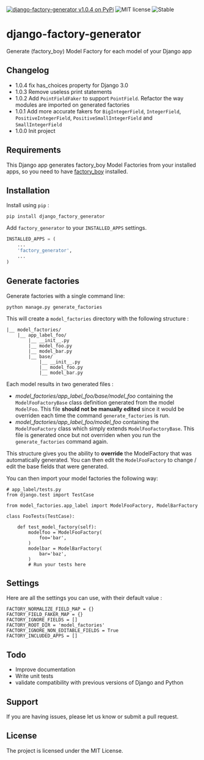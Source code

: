 [![django-factory-generator v1.0.4 on PyPi](https://img.shields.io/badge/pypi-1.0.4-green.svg)](https://pypi.python.org/pypi/django-factory-generator)
![MIT license](https://img.shields.io/badge/licence-MIT-blue.svg)
![Stable](https://img.shields.io/badge/status-stable-green.svg)

# django-factory-generator

Generate (factory_boy) Model Factory for each model of your Django app

## Changelog

+ 1.0.4 fix has_choices property for Django 3.0
+ 1.0.3 Remove useless print statements
+ 1.0.2 Add `PointFieldFaker` to support `PointField`. Refactor the way modules are imported on generated factories
+ 1.0.1 Add more accurate fakers for `BigIntegerField`, `IntegerField`, `PositiveIntegerField`, `PositiveSmallIntegerField` and `SmallIntegerField`
+ 1.0.0 Init project


## Requirements

This Django app generates factory_boy Model Factories from your installed apps, so you need to have [factory_boy](https://github.com/FactoryBoy/factory_boy) installed.


## Installation

Install using `pip` :

`pip install django_factory_generator`

Add `factory_generator` to your `INSTALLED_APPS` settings.

```python
INSTALLED_APPS = (
    ...
    'factory_generator',
    ...
)
```

## Generate factories

Generate factories with a single command line: 

`python manage.py generate_factories`

This will create a `model_factories` directory with the following structure :

```
|__ model_factories/
    |__ app_label_foo/
        |__ __init__.py
        |__ model_foo.py
        |__ model_bar.py
        |__ base/
            |__ __init__.py
            |__ model_foo.py
            |__ model_bar.py
```

Each model results in two generated files :

+ *model_factories/app_label_foo/base/model_foo* containing the `ModelFooFactoryBase` class definition generated from the model `ModelFoo`. This file **should not be manually edited** since it would be overriden each time the command `generate_factories` is run.
+ *model_factories/app_label_foo/model_foo* containing the `ModelFooFactory` class which simply extends `ModelFooFactoryBase`. This file is generated once but not overriden when you run the `generate_factories` command again.

This structure gives you the ability to **override** the ModelFactory that was automatically generated. You can then edit the `ModelFooFactory` to change / edit the base fields that were generated.

You can then import your model factories the following way:


```
# app_label/tests.py
from django.test import TestCase

from model_factories.app_label import ModelFooFactory, ModelBarFactory

class FooTests(TestCase):

    def test_model_factory(self):
        modelfoo = ModelFooFactory(
            foo='bar',
        )
        modelbar = ModelBarFactory(
            bar='baz',
        )
        # Run your tests here

```



## Settings

Here are all the settings you can use, with their default value :

```
FACTORY_NORMALIZE_FIELD_MAP = {}
FACTORY_FIELD_FAKER_MAP = {}
FACTORY_IGNORE_FIELDS = []
FACTORY_ROOT_DIR = 'model_factories'
FACTORY_IGNORE_NON_EDITABLE_FIELDS = True
FACTORY_INCLUDED_APPS = []
```

## Todo

+ Improve documentation
+ Write unit tests
+ validate compatibility with previous versions of Django and Python

## Support

If you are having issues, please let us know or submit a pull request.

## License

The project is licensed under the MIT License.